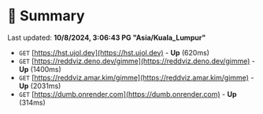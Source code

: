 # 📖 Summary
Last updated: **10/8/2024, 3:06:43 PG "Asia/Kuala_Lumpur"**

- `GET` [https://hst.ujol.dev](https://hst.ujol.dev) - **Up** (620ms)
- `GET` [https://reddviz.deno.dev/gimme](https://reddviz.deno.dev/gimme) - **Up** (1400ms)
- `GET` [https://reddviz.amar.kim/gimme](https://reddviz.amar.kim/gimme) - **Up** (2031ms)
- `GET` [https://dumb.onrender.com](https://dumb.onrender.com) - **Up** (314ms)

